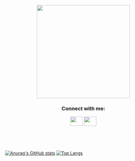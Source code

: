 
<div id="header" align="center">
  <img src="https://media.giphy.com/media/jdPMeyv9rn0hZHh8n9/giphy.gif" width="300"/>
</div>


<h3 align="center">Connect with me:</h3>
<p align="center">
<a href="https://twitter.com/JokerBoyCP" target="blank"><img align="center" src="https://cdn.jsdelivr.net/npm/simple-icons@3.0.1/icons/twitter.svg" alt="" height="30" width="40" /></a>
<a href="https://www.linkedin.com/in/claudio-pacheco-813303204" target="blank"><img align="center" src="https://cdn.jsdelivr.net/npm/simple-icons@3.0.1/icons/linkedin.svg" alt="" height="30" width="40" /></a>

</p>

<br>
<br>
<br>


[![Anurag's GitHub stats](https://github-readme-stats.vercel.app/api?username=JokerBoyCP)](https://github.com/anuraghazra/github-readme-stats)
[![Top Langs](https://github-readme-stats.vercel.app/api/top-langs/?username=JokerBoyCP)](https://github.com/anuraghazra/github-readme-stats)
